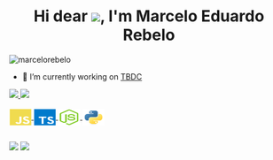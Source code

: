 <h1 align="center">Hi dear <img src="https://raw.githubusercontent.com/kaueMarques/kaueMarques/master/hi.gif" width="30px">, I'm Marcelo Eduardo Rebelo</h1>
<p align="left"> <img src="https://komarev.com/ghpvc/?username=rebelo0512" alt="marcelorebelo" /> </p>

- 🔭 I’m currently working on [TBDC](https://tbdc.com.br)

 <div>
  <a href="https://github.com/rebelo0512">
  <img height="160em" src="https://github-readme-stats.vercel.app/api?username=rebelo0512&show_icons=true&theme=dracula&include_all_commits=true&count_private=true"/>
  <img height="160em" src="https://github-readme-stats.vercel.app/api/top-langs/?username=rebelo0512&layout=compact&langs_count=7&theme=dracula"/>
</div>
  
 <div style="display: inline_block"><br>
  <img align="center" alt="Marcelo-Js" height="30" width="40" src="https://raw.githubusercontent.com/devicons/devicon/master/icons/javascript/javascript-plain.svg">
  <img align="center" alt="Marcelo-Ts" height="30" width="40" src="https://raw.githubusercontent.com/devicons/devicon/master/icons/typescript/typescript-plain.svg">
  <img align="center" alt="Marcelo-Nodejs" height="30" width="40" src="https://raw.githubusercontent.com/devicons/devicon/master/icons/nodejs/nodejs-original.svg">
    <img align="center" alt="Marcelo-Python" height="30" width="40" src="https://raw.githubusercontent.com/devicons/devicon/master/icons/python/python-original.svg">
</div>
  
##
 
<div> 
  <a href = "mailto:marcelo.e.rebelo@gmail.com"><img src="https://img.shields.io/badge/-Gmail-%23333?style=for-the-badge&logo=gmail&logoColor=white" target="_blank"></a>
  <a href="https://www.linkedin.com/in/marcelo-eduardo-rebelo-110304132/" target="_blank"><img src="https://img.shields.io/badge/-LinkedIn-%230077B5?style=for-the-badge&logo=linkedin&logoColor=white" target="_blank"></a>  
</div>
